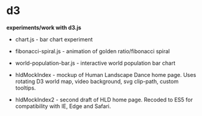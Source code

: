 # d3
**experiments/work with d3.js**

* chart.js - bar chart experiment

* fibonacci-spiral.js - animation of golden ratio/fibonacci spiral

* world-population-bar.js - interactive world population bar chart

* hldMockIndex - mockup of Human Landscape Dance home page.  Uses rotating D3 world map, video background, svg clip-path, custom tooltips.

* hldMockIndex2 - second draft of HLD home page.  Recoded to ES5 for compatibility with IE, Edge and Safari.
